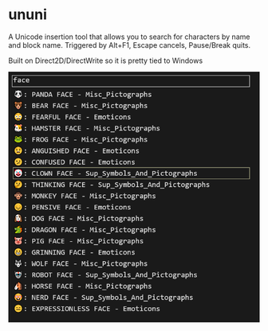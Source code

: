 # ununi

A Unicode insertion tool that allows you to search for characters by name and block name. Triggered by Alt+F1, Escape cancels, Pause/Break quits.

Built on Direct2D/DirectWrite so it is pretty tied to Windows

![Screenshot](screenshot.png)
